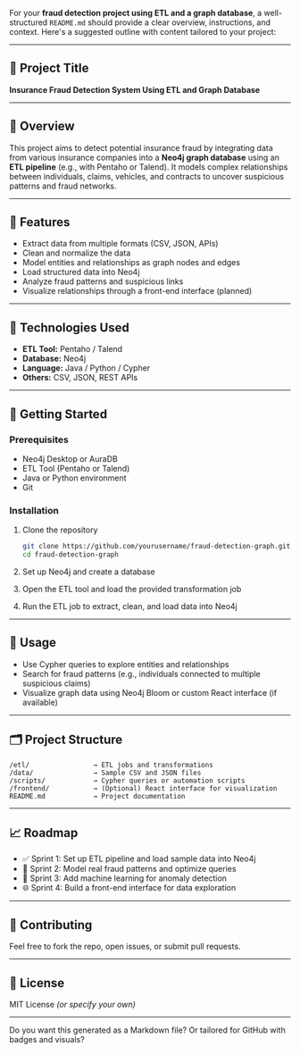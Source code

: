 For your **fraud detection project using ETL and a graph database**, a well-structured `README.md` should provide a clear overview, instructions, and context. Here's a suggested outline with content tailored to your project:

---

## 📌 Project Title

**Insurance Fraud Detection System Using ETL and Graph Database**

---

## 📖 Overview

This project aims to detect potential insurance fraud by integrating data from various insurance companies into a **Neo4j graph database** using an **ETL pipeline** (e.g., with Pentaho or Talend). It models complex relationships between individuals, claims, vehicles, and contracts to uncover suspicious patterns and fraud networks.

---

## 🎯 Features

* Extract data from multiple formats (CSV, JSON, APIs)
* Clean and normalize the data
* Model entities and relationships as graph nodes and edges
* Load structured data into Neo4j
* Analyze fraud patterns and suspicious links
* Visualize relationships through a front-end interface (planned)

---

## 🧰 Technologies Used

* **ETL Tool:** Pentaho / Talend
* **Database:** Neo4j
* **Language:** Java / Python / Cypher
* **Others:** CSV, JSON, REST APIs

---

## 🚀 Getting Started

### Prerequisites

* Neo4j Desktop or AuraDB
* ETL Tool (Pentaho or Talend)
* Java or Python environment
* Git

### Installation

1. Clone the repository

   ```bash
   git clone https://github.com/yourusername/fraud-detection-graph.git
   cd fraud-detection-graph
   ```

2. Set up Neo4j and create a database

3. Open the ETL tool and load the provided transformation job

4. Run the ETL job to extract, clean, and load data into Neo4j

---

## 🧪 Usage

* Use Cypher queries to explore entities and relationships
* Search for fraud patterns (e.g., individuals connected to multiple suspicious claims)
* Visualize graph data using Neo4j Bloom or custom React interface (if available)

---

## 🗂️ Project Structure

```
/etl/                → ETL jobs and transformations  
/data/               → Sample CSV and JSON files  
/scripts/            → Cypher queries or automation scripts  
/frontend/           → (Optional) React interface for visualization  
README.md            → Project documentation
```

---

## 📈 Roadmap

* ✅ Sprint 1: Set up ETL pipeline and load sample data into Neo4j
* 🔄 Sprint 2: Model real fraud patterns and optimize queries
* 🧠 Sprint 3: Add machine learning for anomaly detection
* 🌐 Sprint 4: Build a front-end interface for data exploration

---

## 🤝 Contributing

Feel free to fork the repo, open issues, or submit pull requests.

---

## 📄 License

MIT License *(or specify your own)*

---

Do you want this generated as a Markdown file? Or tailored for GitHub with badges and visuals?
